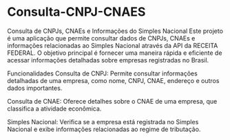 # Consulta-CNPJ-CNAES

Consulta de CNPJs, CNAEs e Informações do Simples Nacional
Este projeto é uma aplicação que permite consultar dados de CNPJs, CNAEs e informações relacionadas ao Simples Nacional através da API da RECEITA FEDERAL. 
O objetivo principal é fornecer uma maneira rápida e eficiente de acessar informações detalhadas sobre empresas registradas no Brasil.

Funcionalidades
Consulta de CNPJ: Permite consultar informações detalhadas de uma empresa, como nome, CNPJ, CNAE, endereço e outros dados importantes.

Consulta de CNAE: Oferece detalhes sobre o CNAE de uma empresa, que classifica a atividade econômica.

Simples Nacional: Verifica se a empresa está registrada no Simples Nacional e exibe informações relacionadas ao regime de tributação.
